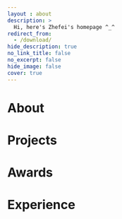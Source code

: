```yaml
---
layout : about 
description: >
  Hi, here's Zhefei's homepage ^_^
redirect_from:
  - /download/
hide_description: true
no_link_title: false 
no_excerpt: false 
hide_image: false
cover: true
---
```


# About

<!--author-->


# Projects

# Awards

# Experience


[latex]: #beautiful-math
[math]: docs/writing.md#adding-math
[kit]: https://github.com/hydecorp/hydejack-starter-kit/releases